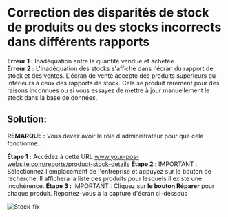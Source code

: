 # Correction des disparités de stock de produits ou des stocks incorrects dans différents rapports

**Erreur 1 :** Inadéquation entre la quantité vendue et achetée <br>
**Erreur 2 :** L'inadéquation des stocks s'affiche dans l'écran du rapport de stock et des ventes. L'écran de vente accepte des produits supérieurs ou inférieurs à ceux des rapports de stock.
Cela se produit rarement pour des raisons inconnues ou si vous essayez de mettre à jour manuellement le stock dans la base de données.  

## Solution:

**REMARQUE :** Vous devez avoir le rôle d'administrateur pour que cela fonctionne.

**Étape 1 :** Accédez à cette URL www.your-pos-website.com/reports/product-stock-details
**Étape 2 :** IMPORTANT : Sélectionnez l'emplacement de l'entreprise et appuyez sur le bouton de recherche. Il affichera la liste des produits pour lesquels il existe une incohérence.
**Étape 3 :** IMPORTANT : Cliquez sur **le bouton Réparer** pour chaque produit.
Reportez-vous à la capture d'écran ci-dessous 

![Stock-fix](/products/Stock-fix-768x319.png)